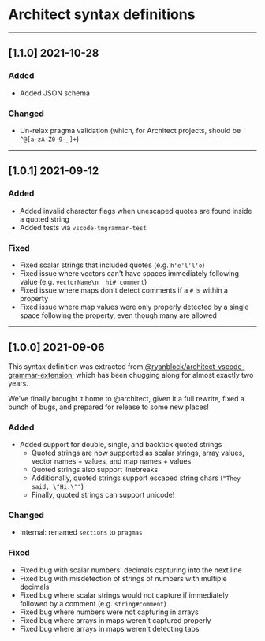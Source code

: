 # Architect syntax definitions

---

## [1.1.0] 2021-10-28

### Added

- Added JSON schema


### Changed

- Un-relax pragma validation (which, for Architect projects, should be `^@[a-zA-Z0-9-_]+`)

---

## [1.0.1] 2021-09-12

### Added

- Added invalid character flags when unescaped quotes are found inside a quoted string
- Added tests via `vscode-tmgrammar-test`


### Fixed

- Fixed scalar strings that included quotes (e.g. `h'e'l'l'o`)
- Fixed issue where vectors can't have spaces immediately following value (e.g. `vectorName\n  hi# comment`)
- Fixed issue where maps don't detect comments if a `#` is within a property
- Fixed issue where map values were only properly detected by a single space following the property, even though many are allowed

---

## [1.0.0] 2021-09-06

This syntax definition was extracted from [@ryanblock/architect-vscode-grammar-extension](https://github.com/ryanblock/architect-vscode-grammar-extension), which has been chugging along for almost exactly two years.

We've finally brought it home to @architect, given it a full rewrite, fixed a bunch of bugs, and prepared for release to some new places!


### Added

- Added support for double, single, and backtick quoted strings
  - Quoted strings are now supported as scalar strings, array values, vector names + values, and map names + values
  - Quoted strings also support linebreaks
  - Additionally, quoted strings support escaped string chars (`"They said, \"Hi.\""`)
  - Finally, quoted strings can support unicode!


### Changed

- Internal: renamed `sections` to `pragmas`


### Fixed

- Fixed bug with scalar numbers' decimals capturing into the next line
- Fixed bug with misdetection of strings of numbers with multiple decimals
- Fixed bug where scalar strings would not capture if immediately followed by a comment (e.g. `string#comment`)
- Fixed bug where numbers were not capturing in arrays
- Fixed bug where arrays in maps weren't captured properly
- Fixed bug where arrays in maps weren't detecting tabs
